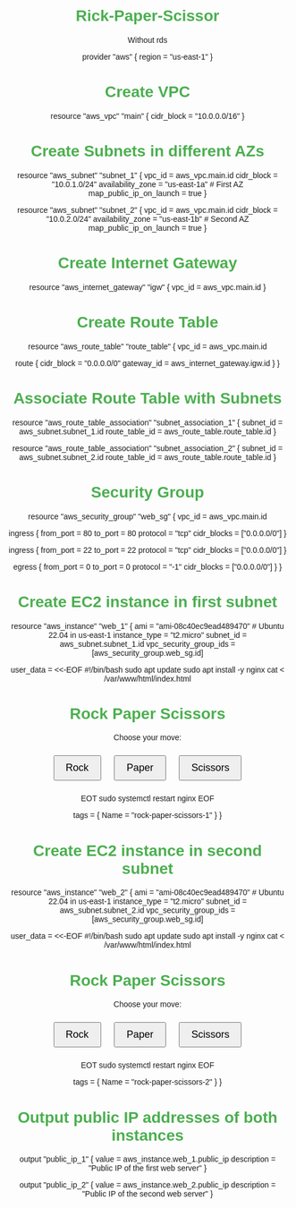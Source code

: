 # Rick-Paper-Scissor 

Without rds

provider "aws" {
  region = "us-east-1"
}

# Create VPC
resource "aws_vpc" "main" {
  cidr_block = "10.0.0.0/16"
}

# Create Subnets in different AZs
resource "aws_subnet" "subnet_1" {
  vpc_id                  = aws_vpc.main.id
  cidr_block              = "10.0.1.0/24"
  availability_zone       = "us-east-1a"  # First AZ
  map_public_ip_on_launch = true
}

resource "aws_subnet" "subnet_2" {
  vpc_id                  = aws_vpc.main.id
  cidr_block              = "10.0.2.0/24"
  availability_zone       = "us-east-1b"  # Second AZ
  map_public_ip_on_launch = true
}

# Create Internet Gateway
resource "aws_internet_gateway" "igw" {
  vpc_id = aws_vpc.main.id
}

# Create Route Table
resource "aws_route_table" "route_table" {
  vpc_id = aws_vpc.main.id

  route {
    cidr_block = "0.0.0.0/0"
    gateway_id = aws_internet_gateway.igw.id
  }
}

# Associate Route Table with Subnets
resource "aws_route_table_association" "subnet_association_1" {
  subnet_id      = aws_subnet.subnet_1.id
  route_table_id = aws_route_table.route_table.id
}

resource "aws_route_table_association" "subnet_association_2" {
  subnet_id      = aws_subnet.subnet_2.id
  route_table_id = aws_route_table.route_table.id
}

# Security Group
resource "aws_security_group" "web_sg" {
  vpc_id = aws_vpc.main.id

  ingress {
    from_port   = 80
    to_port     = 80
    protocol    = "tcp"
    cidr_blocks = ["0.0.0.0/0"]
  }

  ingress {
    from_port   = 22
    to_port     = 22
    protocol    = "tcp"
    cidr_blocks = ["0.0.0.0/0"]
  }

  egress {
    from_port   = 0
    to_port     = 0
    protocol    = "-1"
    cidr_blocks = ["0.0.0.0/0"]
  }
}

# Create EC2 instance in first subnet
resource "aws_instance" "web_1" {
  ami           = "ami-08c40ec9ead489470"  # Ubuntu 22.04 in us-east-1
  instance_type = "t2.micro"
  subnet_id     = aws_subnet.subnet_1.id
  vpc_security_group_ids = [aws_security_group.web_sg.id]

  user_data = <<-EOF
#!/bin/bash
sudo apt update
sudo apt install -y nginx
cat <<EOT > /var/www/html/index.html
<!DOCTYPE html>
<html>
<head>
    <title>Rock Paper Scissors</title>
    <style>
        body { font-family: Arial, sans-serif; text-align: center; margin-top: 50px; }
        h1 { color: #4CAF50; }
        button { font-size: 18px; padding: 10px 20px; margin: 10px; }
    </style>
</head>
<body>
    <h1>Rock Paper Scissors</h1>
    <p>Choose your move:</p>
    <button onclick="play('rock')">Rock</button>
    <button onclick="play('paper')">Paper</button>
    <button onclick="play('scissors')">Scissors</button>
    <p id="result"></p>
    <script>
        function play(userChoice) {
            const choices = ['rock', 'paper', 'scissors'];
            const computerChoice = choices[Math.floor(Math.random() * choices.length)];
            let result = '';
            if (userChoice === computerChoice) {
                result = 'It\'s a draw!';
            } else if (
                (userChoice === 'rock' && computerChoice === 'scissors') ||
                (userChoice === 'paper' && computerChoice === 'rock') ||
                (userChoice === 'scissors' && computerChoice === 'paper')
            ) {
                result = 'You win!';
            } else {
                result = 'You lose!';
            }
            document.getElementById('result').innerText = 'Computer chose ' + computerChoice + '. ' + result;
        }
    </script>
</body>
</html>
EOT
sudo systemctl restart nginx
EOF

  tags = {
    Name = "rock-paper-scissors-1"
  }
}

# Create EC2 instance in second subnet
resource "aws_instance" "web_2" {
  ami           = "ami-08c40ec9ead489470"  # Ubuntu 22.04 in us-east-1
  instance_type = "t2.micro"
  subnet_id     = aws_subnet.subnet_2.id
  vpc_security_group_ids = [aws_security_group.web_sg.id]

  user_data = <<-EOF
#!/bin/bash
sudo apt update
sudo apt install -y nginx
cat <<EOT > /var/www/html/index.html
<!DOCTYPE html>
<html>
<head>
    <title>Rock Paper Scissors</title>
    <style>
        body { font-family: Arial, sans-serif; text-align: center; margin-top: 50px; }
        h1 { color: #4CAF50; }
        button { font-size: 18px; padding: 10px 20px; margin: 10px; }
    </style>
</head>
<body>
    <h1>Rock Paper Scissors</h1>
    <p>Choose your move:</p>
    <button onclick="play('rock')">Rock</button>
    <button onclick="play('paper')">Paper</button>
    <button onclick="play('scissors')">Scissors</button>
    <p id="result"></p>
    <script>
        function play(userChoice) {
            const choices = ['rock', 'paper', 'scissors'];
            const computerChoice = choices[Math.floor(Math.random() * choices.length)];
            let result = '';
            if (userChoice === computerChoice) {
                result = 'It\'s a draw!';
            } else if (
                (userChoice === 'rock' && computerChoice === 'scissors') ||
                (userChoice === 'paper' && computerChoice === 'rock') ||
                (userChoice === 'scissors' && computerChoice === 'paper')
            ) {
                result = 'You win!';
            } else {
                result = 'You lose!';
            }
            document.getElementById('result').innerText = 'Computer chose ' + computerChoice + '. ' + result;
        }
    </script>
</body>
</html>
EOT
sudo systemctl restart nginx
EOF

  tags = {
    Name = "rock-paper-scissors-2"
  }
}

# Output public IP addresses of both instances
output "public_ip_1" {
  value       = aws_instance.web_1.public_ip
  description = "Public IP of the first web server"
}

output "public_ip_2" {
  value       = aws_instance.web_2.public_ip
  description = "Public IP of the second web server"
}

